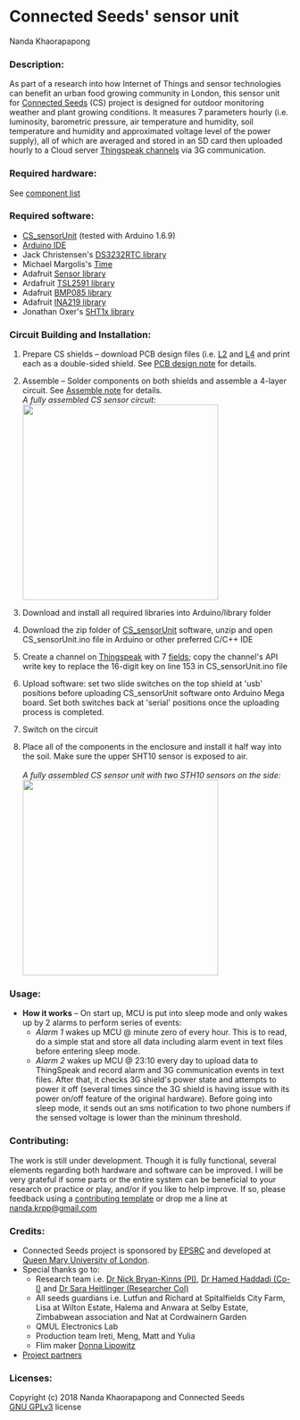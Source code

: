 # Connected Seeds' sensor unit
Nanda Khaorapapong

### Description:
As part of a research into how Internet of Things and sensor technologies can benefit an urban food growing community in London, this sensor unit for [Connected Seeds](http://www.connectedseeds.org) (CS) project is designed for outdoor monitoring weather and plant growing conditions. It measures 7 parameters hourly (i.e. luminosity, barometric pressure, air temperature and humidity, soil temperature and humidity and approximated voltage level of the power supply), all of which are averaged and stored in an SD card then uploaded hourly to a Cloud server [Thingspeak channels](https://github.com/nandadoes/cs-sensor-unit/wiki/Thingspeak-pages) via 3G communication.

### Required hardware:
See [component list](https://github.com/nandadoes/cs-sensor-unit/wiki/Component-list)

### Required software:
* [CS_sensorUnit](https://github.com/nandakrpp/connectedseeds/raw/master/cs_sensorUnit.zip) (tested with Arduino 1.6.9)
* [Arduino IDE](https://www.arduino.cc/en/Main/Software)
* Jack Christensen's [DS3232RTC library](https://github.com/JChristensen/DS3232RTC)
* Michael Margolis's [Time ](http://www.pjrc.com/teensy/td_libs_Time.html)
* Adafruit [Sensor library](https://github.com/adafruit/Adafruit_Sensor)
* Ardafruit [TSL2591 library](https://github.com/adafruit/Adafruit_TSL2591_Library)
* Adafruit [BMP085 library](https://github.com/adafruit/Adafruit-BMP085-Library)
* Adafruit [INA219 library](https://github.com/adafruit/Adafruit_INA219)
* Jonathan Oxer's [SHT1x library](https://github.com/practicalarduino/SHT1x)

### Circuit Building and Installation: 
  1. Prepare CS shields – download PCB design files (i.e. [L2](http://drive.google.com/uc?export=view&id=1P3Wh2ilf1tHrdI_FtA3e0Pqag48b782O) and [L4](http://drive.google.com/uc?export=view&id=1_D-l6yJYSwcmiWit5OlrZXgWRN3N4Iy9) and print each as a double-sided shield. See [PCB design note](https://github.com/nandadoes/cs-sensor-unit/wiki/PCB-design-note) for details.      
  2.  Assemble – Solder components on both shields and assemble a 4-layer circuit. See [Assemble note](https://github.com/nandadoes/cs-sensor-unit/wiki/Assemble-note) for details.
      <br/>
      _A fully assembled CS sensor circuit:_     
     <img src="https://drive.google.com/uc?export=view&id=1BJQUVkeBl1a9ZWs6AeCOv1REnQS-12hf" height="350">

 
  3. Download and install all required libraries into Arduino/library folder
  4. Download the zip folder of [CS_sensorUnit](https://github.com/nandadoes/cs-sensor-unit/blob/master/cs_sensorUnit.zip) software, unzip and open CS_sensorUnit.ino file in Arduino or other preferred C/C++ IDE
  5. Create a channel on [Thingspeak](https://thingspeak.com/channels) with 7 [fields](https://www.mathworks.com/help/thingspeak/create-a-channel.html); copy the channel's API write key to replace the 16-digit key on line 153 in CS_sensorUnit.ino file   
  6. Upload software: set two slide switches on the top shield at 'usb' positions before uploading CS_sensorUnit software onto Arduino Mega board. Set both switches back at 'serial' positions once the uploading process is completed.
  7. Switch on the circuit
  8. Place all of the components in the enclosure and install it half way into the soil. Make sure the upper SHT10 sensor is exposed to air.   
    <br/>
    _A fully assembled CS sensor unit with two STH10 sensors on the side:_    
    <img src="https://drive.google.com/uc?export=view&id=1IMr9PTEnhNhw0qnghrVkB43XFxRlwdrm" height="350">

### Usage:
* __How it works__ – On start up, MCU is put into sleep mode and only wakes up by 2 alarms to perform series of events: 
    + _Alarm 1_ wakes up MCU @ minute zero of every hour. This is to read, do a simple stat and store all data including alarm event in text files before entering sleep mode. 
    + _Alarm 2_ wakes up MCU @ 23:10 every day to upload data to ThingSpeak and record alarm and 3G communication events in text files. After that, it checks 3G shield's power state and attempts to power it off (several times since the 3G shield is having issue with its power on/off feature of the original hardware). Before going into sleep mode, it sends out an sms notification to two phone numbers if the sensed voltage is lower than the mininum threshold.


### Contributing: 
The work is still under development. Though it is fully functional, several elements regarding both hardware and software can be improved. I will be very grateful if some parts or the entire system can be beneficial to your research or practice or play, and/or if you like to help improve. If so, please feedback using a [contributing template](https://github.com/nandakrpp/connectedseeds/edit/nandakrpp-cs-contributing-1/contributing.md?pr=/nandakrpp/connectedseeds/pull/2) or drop me a line at nanda.krpp@gmail.com

### Credits:
* Connected Seeds project is sponsored by [EPSRC](https://www.epsrc.ac.uk/) and developed at [Queen Mary University of London](http://www.qmul.ac.uk/). 
* Special thanks go to: 
    + Research team i.e. [Dr Nick Bryan-Kinns (PI)](http://www.eecs.qmul.ac.uk/~nickbk/), [Dr Hamed Haddadi (Co-I)](http://www.eecs.qmul.ac.uk/~hamed/) and [Dr Sara Heitlinger (Researcher Col)](http://saraheitlinger.net/)
    + All seeds guardians i.e. Lutfun and Richard at Spitalfields City Farm, Lisa at Wilton Estate, Halema and Anwara at Selby Estate, Zimbabwean association and Nat at Cordwainern Garden
    + QMUL Electronics Lab
    + Production team Ireti, Meng, Matt and Yulia
    + Flim maker [Donna Lipowitz](http://www.lipowitzfilms.com/)
* [Project partners](http://connectedseeds.eecs.qmul.ac.uk/partners/)

### Licenses:

Copyright (c) 2018 Nanda Khaorapapong and Connected Seeds     
[GNU GPLv3](https://www.gnu.org/licenses/gpl-3.0.en.html) license
